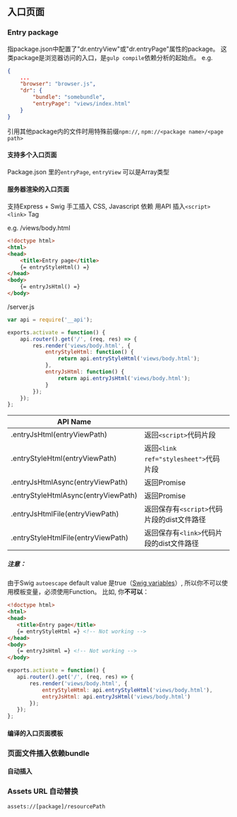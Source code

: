 入口页面
----------
### Entry package
指package.json中配置了"dr.entryView"或"dr.entryPage"属性的package。
这类package是浏览器访问的入口，是`gulp compile`依赖分析的起始点。
e.g.
```json
{
	...
	"browser": "browser.js",
	"dr": {
		"bundle": "somebundle",
		"entryPage": "views/index.html"
	}
}
```
引用其他package内的文件时用特殊前缀`npm://`, `npm://<package name>/<page path>`


#### 支持多个入口页面
Package.json 里的`entryPage`, `entryView` 可以是Array类型

#### 服务器渲染的入口页面

支持Express + Swig 手工插入 CSS, Javascript 依赖
用API 插入`<script>` `<link>` Tag

e.g. <package-sample>/views/body.html
```html
<!doctype html>
<html>
<head>
	<title>Entry page</title>
	{= entryStyleHtml() =}
</head>
<body>
	{= entryJsHtml() =}
</body>
```

<package-sample>/server.js
```js
var api = require('__api');

exports.activate = function() {
	api.router().get('/', (req, res) => {
		res.render('views/body.html', {
			entryStyleHtml: function() {
				return api.entryStyleHtml('views/body.html');
			},
			entryJsHtml: function() {
				return api.entryJsHtml('views/body.html');
			}
		});
	});
};

```

| API Name | |
| - | -
| .entryJsHtml(entryViewPath) | 返回`<script>`代码片段
| .entryStyleHtml(entryViewPath) | 返回`<link ref="stylesheet">`代码片段
| .entryJsHtmlAsync(entryViewPath) | 返回Promise
| .entryStyleHtmlAsync(entryViewPath) | 返回Promise
| .entryJsHtmlFile(entryViewPath) | 返回保存有`<script>`代码片段的dist文件路径
| .entryStyleHtmlFile(entryViewPath) | 返回保存有`<link>`代码片段的dist文件路径

##### 注意：
 由于Swig `autoescape` default value 是true（[Swig variables](http://paularmstrong.github.io/swig/docs/#variables)）, 所以你不可以使用模板变量，必须使用Function。
 比如, 你**不可以**：
 ```html
 <!doctype html>
 <html>
 <head>
 	<title>Entry page</title>
 	{= entryStyleHtml =} <!-- Not working -->
 </head>
 <body>
 	{= entryJsHtml =} <!-- Not working -->
 </body>
 ```

 ```js
 exports.activate = function() {
 	api.router().get('/', (req, res) => {
 		res.render('views/body.html', {
 			entryStyleHtml: api.entryStyleHtml('views/body.html'),
 			entryJsHtml: api.entryJsHtml('views/body.html')
 		});
 	});
 };
 ```

#### 编译的入口页面模板

### 页面文件插入依赖bundle
#### 自动插入


### Assets URL 自动替换
`assets://[package]/resourcePath`
